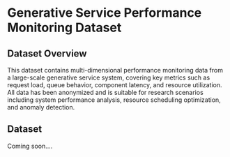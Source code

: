 # Generative Service Performance Monitoring Dataset

## Dataset Overview

This dataset contains multi-dimensional performance monitoring data from a large-scale generative service system, covering key metrics such as request load, queue behavior, component latency, and resource utilization. All data has been anonymized and is suitable for research scenarios including system performance analysis, resource scheduling optimization, and anomaly detection.

## Dataset

Coming soon....